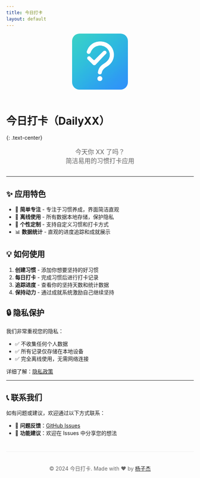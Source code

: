 ```yaml
---
title: 今日打卡
layout: default
---
```


<div align="center">
  <img src="dailyxx-logo.png" alt="今日打卡 Logo" width="150" height="150" style="border-radius: 20px; margin-bottom: 20px;">
</div>

# 今日打卡（DailyXX）
{: .text-center}

<p align="center" style="font-size: 1.2em; color: #666; margin-bottom: 30px;">
今天你 XX 了吗？<br>
简洁易用的习惯打卡应用
</p>

---

## ✨ 应用特色

- 🎯 **简单专注** - 专注于习惯养成，界面简洁直观
- 📱 **离线使用** - 所有数据本地存储，保护隐私
- 🎨 **个性定制** - 支持自定义习惯和打卡方式
- 📊 **数据统计** - 直观的进度追踪和成就展示

## 💡 如何使用

1. **创建习惯** - 添加你想要坚持的好习惯
2. **每日打卡** - 完成习惯后进行打卡记录
3. **追踪进度** - 查看你的坚持天数和统计数据
4. **保持动力** - 通过成就系统激励自己继续坚持

## 🔒 隐私保护

我们非常重视您的隐私：
- ✅ 不收集任何个人数据
- ✅ 所有记录仅存储在本地设备
- ✅ 完全离线使用，无需网络连接

详细了解：[隐私政策](privacy.md)

---

## 📞 联系我们

如有问题或建议，欢迎通过以下方式联系：

- 🐛 **问题反馈**：[GitHub Issues](https://github.com/yang-zijie/dailyxx-home/issues)
- 💬 **功能建议**：欢迎在 Issues 中分享您的想法

<div align="center" style="margin-top: 40px; padding-top: 20px; border-top: 1px solid #eee; color: #666;">
  <p>© 2024 今日打卡. Made with ❤️ by <a href="https://github.com/YANG-Zijie">杨子杰</a></p>
</div>
